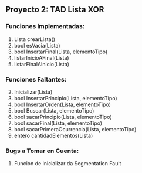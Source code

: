 ## Proyecto 2: TAD Lista XOR

### Funciones Implementadas:

1. Lista crearLista()
3. bool esVacia(Lista)
5. bool InsertarFinal(Lista, elementoTipo)
11. listarInicioAFinal(Lista)
12. listarFinalAInicio(Lista)

### Funciones Faltantes:

2. Inicializar(Lista)
4. bool InsertarPrincipio(Lista, elementoTipo)
6. bool InsertarOrden(Lista, elementoTipo)
7. bool Buscar(Lista, elementoTipo)
8. bool sacarPrincipio(Lista, elementoTipo)
9. bool sacarFinal(Lista, elementoTipo)
10. bool sacarPrimeraOcurrencia(Lista, elementoTipo)
13. entero cantidadElementos(Lista)

### Bugs a Tomar en Cuenta:

1. Funcion de Inicializar da Segmentation Fault
